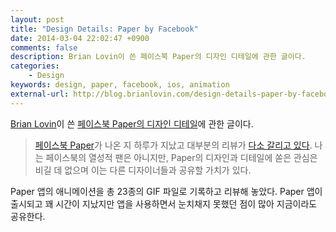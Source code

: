 ```yaml
---
layout: post
title: "Design Details: Paper by Facebook"
date: 2014-03-04 22:02:47 +0900
comments: false
description: Brian Lovin이 쓴 페이스북 Paper의 디자인 디테일에 관한 글이다.
categories:
    - Design
keywords: design, paper, facebook, ios, animation
external-url: http://blog.brianlovin.com/design-details-paper-by-facebook
---
```


[Brian Lovin][]이 쓴 [페이스북 Paper의 디자인 디테일][external-url]에 관한 글이다.

[Brian Lovin]: http://blog.brianlovin.com/
[external-url]: http://blog.brianlovin.com/design-details-paper-by-facebook

> [페이스북 Paper][Paper by Facebook]가 나온 지 하루가 지났고 대부분의 리뷰가 [다소 갈리고 있다][quite divided]. 나는 페이스북의 열성적 팬은 아니지만, Paper의 디자인과 디테일에 쏟은 관심은 비길 데 없으며 이는 다른 디자이너들과 공유할 가치가 있다.

[Paper by Facebook]: https://itunes.apple.com/us/app/paper-stories-from-facebook/id794163692
[quite divided]: https://news.ycombinator.com/item?id=7171808

Paper 앱의 애니메이션을 총 23종의 GIF 파일로 기록하고 리뷰해 놓았다. Paper 앱이 출시되고 꽤 시간이 지났지만 앱을 사용하면서 눈치채지 못했던 점이 많아 지금이라도 공유한다.
